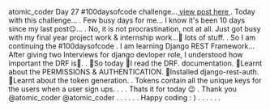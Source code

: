 atomic_coder
Day 27 #100daysofcode challenge...[ view post here ](https://www.instagram.com/p/CN-bbBSAN5v/ "Goto Day27 post")
.
Today with this challenge...
.
Few busy days for me... I know it's been 10 days since my last post😐...
.
No, it is not procrastination, not at all. Just got busy with my final year project work & internship work...🙍 lots of stuff.
.
So I am continuing the #100daysofcode
.
I am learning Django REST Framework... After giving two Interviews for django devloper role, I understood how important the DRF is🧐.
.
📌So today
🔹I read the DRF. documentation.
🔹Learnt about the PERMISSIONS & AUTHENTICATION.
🔹Installed django-rest-auth.
🔹Learnt about the token generation.
.
Tokens contain all the unique keys for the users when a user sign ups.
.
.
.
Thats it for today 😉
.
Thank you
@atomic_coder
@atomic_coder
.
.
.
.
.
.
Happy coding : )
.
.
.
.
.
.
